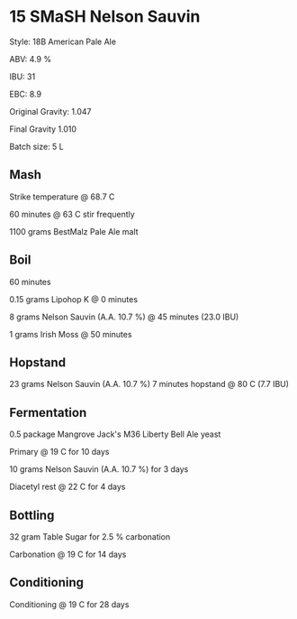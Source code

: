 # 15 SMaSH Nelson Sauvin

Style: 18B American Pale Ale

ABV: 4.9 %

IBU: 31

EBC: 8.9

Original Gravity: 1.047

Final Gravity 1.010

Batch size: 5 L

## Mash

Strike temperature @ 68.7 C

60 minutes @ 63 C stir frequently

1100 grams BestMalz Pale Ale malt

## Boil

60 minutes

0.15 grams Lipohop K @ 0 minutes

8 grams Nelson Sauvin (A.A. 10.7 %) @ 45 minutes (23.0 IBU)

1 grams Irish Moss @ 50 minutes

## Hopstand

23 grams Nelson Sauvin (A.A. 10.7 %) 7 minutes hopstand @ 80 C (7.7 IBU)

## Fermentation

0.5 package Mangrove Jack's M36 Liberty Bell Ale yeast

Primary @ 19 C for 10 days

10 grams Nelson Sauvin (A.A. 10.7 %) for 3 days

Diacetyl rest @ 22 C for 4 days

## Bottling

32 gram Table Sugar for 2.5 % carbonation

Carbonation @ 19 C for 14 days

## Conditioning

Conditioning @ 19 C for 28 days
